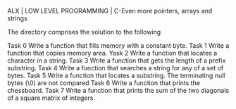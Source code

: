 ALX | LOW LEVEL PROGRAMMING | C-Even more pointers, arrays and strings

The directory comprises the solution to the following

Task 0
Write a function that fills memory with a constant byte.
Task 1
Write a function that copies memory area.
Yask 2
Write a function that locates a character in a string.
Task 3
Write a function that gets the length of a prefix substring.
Task 4
Write a function that searches a string for any of a set of bytes.
Task 5
Write a function that locates a substring. The terminating null bytes (\0) are not compared
Task 6
Write a function that prints the chessboard.
Task 7
Write a function that prints the sum of the two diagonals of a square matrix of integers.
